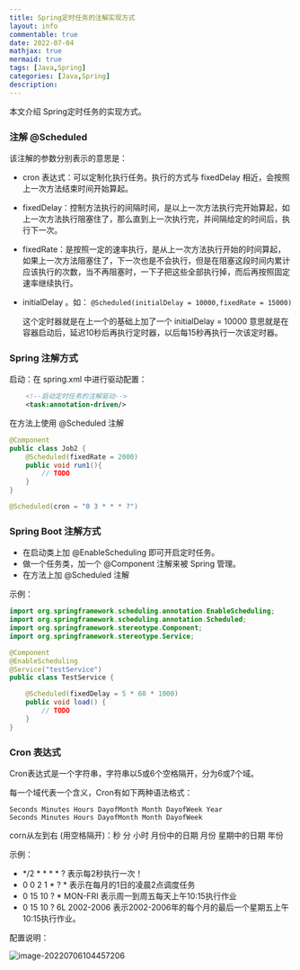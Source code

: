 ```yaml
---
title: Spring定时任务的注解实现方式
layout: info
commentable: true
date: 2022-07-04
mathjax: true
mermaid: true
tags: [Java,Spring]
categories: [Java,Spring]
description: 
---
```


本文介绍 Spring定时任务的实现方式。

<!--more-->

### 注解 @Scheduled

该注解的参数分别表示的意思是：

- cron 表达式：可以定制化执行任务。执行的方式与 fixedDelay 相近，会按照上一次方法结束时间开始算起。

- fixedDelay：控制方法执行的间隔时间，是以上一次方法执行完开始算起，如上一次方法执行阻塞住了，那么直到上一次执行完，并间隔给定的时间后，执行下一次。

- fixedRate：是按照一定的速率执行，是从上一次方法执行开始的时间算起，如果上一次方法阻塞住了，下一次也是不会执行，但是在阻塞这段时间内累计应该执行的次数，当不再阻塞时，一下子把这些全部执行掉，而后再按照固定速率继续执行。

- initialDelay 。如： `@Scheduled(initialDelay = 10000,fixedRate = 15000)`

  这个定时器就是在上一个的基础上加了一个 initialDelay = 10000 意思就是在容器启动后，延迟10秒后再执行定时器，以后每15秒再执行一次该定时器。

### Spring 注解方式

启动：在 spring.xml 中进行驱动配置：

```xml
	<!--启动定时任务的注解驱动-->
	<task:annotation-driven/>
```

在方法上使用 @Scheduled 注解

```java
@Component
public class Job2 {
    @Scheduled(fixedRate = 2000)
    public void run1(){
        // TODO
    }
}
```

```java
@Scheduled(cron = "0 3 * * * ?")  
```

### Spring Boot 注解方式

- 在启动类上加 @EnableScheduling 即可开启定时任务。
- 做一个任务类，加一个 @Component 注解来被 Spring 管理。
- 在方法上加 @Scheduled  注解

示例：

```java
import org.springframework.scheduling.annotation.EnableScheduling;
import org.springframework.scheduling.annotation.Scheduled;
import org.springframework.stereotype.Component;
import org.springframework.stereotype.Service;

@Component
@EnableScheduling
@Service("testService")
public class TestService {

    @Scheduled(fixedDelay = 5 * 60 * 1000)
    public void load() {
        // TODO
    }
}
```

### Cron 表达式

Cron表达式是一个字符串，字符串以5或6个空格隔开，分为6或7个域。

每一个域代表一个含义，Cron有如下两种语法格式：

```
Seconds Minutes Hours DayofMonth Month DayofWeek Year
Seconds Minutes Hours DayofMonth Month DayofWeek
```

corn从左到右 (用空格隔开)：秒 分 小时 月份中的日期 月份 星期中的日期 年份

示例：

- */2 * * * * ? 表示每2秒执行一次！
- 0 0 2 1 * ? * 表示在每月的1日的凌晨2点调度任务
- 0 15 10 ? * MON-FRI 表示周一到周五每天上午10:15执行作业
- 0 15 10 ? 6L 2002-2006 表示2002-2006年的每个月的最后一个星期五上午10:15执行作业。

配置说明：

![image-20220706104457206](/images/2022/07/image-20220706104457206.png)